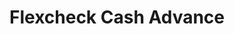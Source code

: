 ---
title: Flexcheck Cash Advance
slug: flexcheck-cash-advance
updated-on: '2024-05-30T13:44:31.749Z'
created-on: '2024-05-30T13:41:46.671Z'
published-on: '2024-05-30T13:54:32.469Z'
f_city-state-2:
- cms/city/riverdale-ga.md
- cms/city/greensburg-pa.md
- cms/city/washington-pa.md
- cms/city/mckeesport-pa.md
- cms/city/columbia-pa.md
- cms/city/wilkes-barre-pa.md
- cms/city/mc-keesport-pa.md
f_locations:
- cms/payday-loan/flexcheck-cash-advance-18682.md
- cms/payday-loan/flexcheck-cash-advance-18683.md
- cms/payday-loan/flexcheck-cash-advance-18684.md
- cms/payday-loan/flexcheck-cash-advance-18685.md
- cms/payday-loan/flexcheck-cash-advance-18686.md
- cms/payday-loan/flexcheck-cash-advance-18687.md
- cms/payday-loan/flexcheck-cash-advance-18688.md
- cms/payday-loan/flexcheck-cash-advance-18689.md
f_states:
- cms/state/georgia.md
- cms/state/pennsylvania.md
layout: '[company].html'
tags: company
---